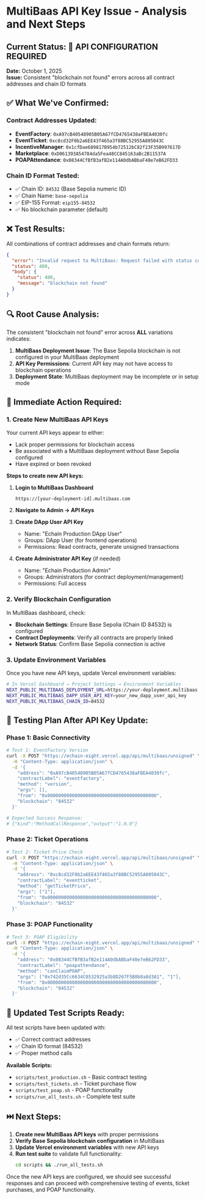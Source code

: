 # MultiBaas API Key Issue - Analysis and Next Steps

## Current Status: 🔴 API CONFIGURATION REQUIRED

**Date:** October 1, 2025  
**Issue:** Consistent "blockchain not found" errors across all contract addresses and chain ID formats  

## ✅ **What We've Confirmed:**

### Contract Addresses Updated:
- **EventFactory**: `0xA97cB40548905B05A67fCD4765438aFBEA4030fc`
- **EventTicket**: `0xc8cd32F0b2a6EE43f465a3f88BC52955A805043C`
- **IncentiveManager**: `0x1cfDae689817B954b72512bC82f23F35B997617D`
- **Marketplace**: `0xD061393A54784da5Fea48CC845163aBc2B11537A`
- **POAPAttendance**: `0x08344CfBfB3afB2e114A0dbABbaF40e7eB62FD33`

### Chain ID Format Tested:
- ✅ Chain ID: `84532` (Base Sepolia numeric ID)
- ✅ Chain Name: `base-sepolia`
- ✅ EIP-155 Format: `eip155-84532`
- ✅ No blockchain parameter (default)

## ❌ **Test Results:**

All combinations of contract addresses and chain formats return:
```json
{
  "error": "Invalid request to MultiBaas: Request failed with status code 400",
  "status": 400,
  "body": {
    "status": 400,
    "message": "blockchain not found"
  }
}
```

## 🔍 **Root Cause Analysis:**

The consistent "blockchain not found" error across **ALL** variations indicates:

1. **MultiBaas Deployment Issue**: The Base Sepolia blockchain is not configured in your MultiBaas deployment
2. **API Key Permissions**: Current API key may not have access to blockchain operations
3. **Deployment State**: MultiBaas deployment may be incomplete or in setup mode

## 🚨 **Immediate Action Required:**

### 1. **Create New MultiBaas API Keys**

Your current API keys appear to either:
- Lack proper permissions for blockchain access
- Be associated with a MultiBaas deployment without Base Sepolia configured
- Have expired or been revoked

**Steps to create new API keys:**

1. **Login to MultiBaas Dashboard**
   ```
   https://[your-deployment-id].multibaas.com
   ```

2. **Navigate to Admin → API Keys**

3. **Create DApp User API Key**
   - Name: "Echain Production DApp User"
   - Groups: DApp User (for frontend operations)
   - Permissions: Read contracts, generate unsigned transactions

4. **Create Administrator API Key** (if needed)
   - Name: "Echain Production Admin"
   - Groups: Administrators (for contract deployment/management)
   - Permissions: Full access

### 2. **Verify Blockchain Configuration**

In MultiBaas dashboard, check:
- **Blockchain Settings**: Ensure Base Sepolia (Chain ID 84532) is configured
- **Contract Deployments**: Verify all contracts are properly linked
- **Network Status**: Confirm Base Sepolia connection is active

### 3. **Update Environment Variables**

Once you have new API keys, update Vercel environment variables:

```bash
# In Vercel Dashboard → Project Settings → Environment Variables
NEXT_PUBLIC_MULTIBAAS_DEPLOYMENT_URL=https://your-deployment.multibaas.com
NEXT_PUBLIC_MULTIBAAS_DAPP_USER_API_KEY=your_new_dapp_user_api_key
NEXT_PUBLIC_MULTIBAAS_CHAIN_ID=84532
```

## 🧪 **Testing Plan After API Key Update:**

### Phase 1: Basic Connectivity
```bash
# Test 1: EventFactory Version
curl -X POST "https://echain-eight.vercel.app/api/multibaas/unsigned" \
  -H "Content-Type: application/json" \
  -d '{
    "address": "0xA97cB40548905B05A67fCD4765438aFBEA4030fc",
    "contractLabel": "eventfactory",
    "method": "version",
    "args": [],
    "from": "0x0000000000000000000000000000000000000000",
    "blockchain": "84532"
  }'

# Expected Success Response:
# {"kind":"MethodCallResponse","output":"1.0.0"}
```

### Phase 2: Ticket Operations
```bash
# Test 2: Ticket Price Check
curl -X POST "https://echain-eight.vercel.app/api/multibaas/unsigned" \
  -H "Content-Type: application/json" \
  -d '{
    "address": "0xc8cd32F0b2a6EE43f465a3f88BC52955A805043C",
    "contractLabel": "eventticket",
    "method": "getTicketPrice",
    "args": ["1"],
    "from": "0x0000000000000000000000000000000000000000",
    "blockchain": "84532"
  }'
```

### Phase 3: POAP Functionality
```bash
# Test 3: POAP Eligibility
curl -X POST "https://echain-eight.vercel.app/api/multibaas/unsigned" \
  -H "Content-Type: application/json" \
  -d '{
    "address": "0x08344CfBfB3afB2e114A0dbABbaF40e7eB62FD33",
    "contractLabel": "poapattendance",
    "method": "canClaimPOAP",
    "args": ["0x742d35Cc6634C0532925a3b8D267F5B8b8a8d3A1", "1"],
    "from": "0x0000000000000000000000000000000000000000",
    "blockchain": "84532"
  }'
```

## 📝 **Updated Test Scripts Ready:**

All test scripts have been updated with:
- ✅ Correct contract addresses
- ✅ Chain ID format (84532)
- ✅ Proper method calls

**Available Scripts:**
- `scripts/test_production.sh` - Basic contract testing
- `scripts/test_tickets.sh` - Ticket purchase flow
- `scripts/test_poap.sh` - POAP functionality
- `scripts/run_all_tests.sh` - Complete test suite

## ⏭️ **Next Steps:**

1. **Create new MultiBaas API keys** with proper permissions
2. **Verify Base Sepolia blockchain configuration** in MultiBaas
3. **Update Vercel environment variables** with new API keys
4. **Run test suite** to validate full functionality:
   ```bash
   cd scripts && ./run_all_tests.sh
   ```

Once the new API keys are configured, we should see successful responses and can proceed with comprehensive testing of events, ticket purchases, and POAP functionality.